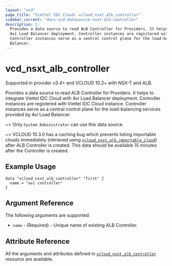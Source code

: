 ```yaml
---
layout: "vcd"
page_title: "Viettel IDC Cloud: vcloud_nsxt_alb_controller"
sidebar_current: "docs-vcd-datasource-nsxt-alb-controller"
description: |-
  Provides a data source to read ALB Controller for Providers. It helps to integrate Viettel IDC Cloud with
  Avi Load Balancer deployment. Controller instances are registered with Viettel IDC Cloud instance.
  Controller instances serve as a central control plane for the load-balancing services provided by Avi Load
  Balancer.
---
```


# vcd\_nsxt\_alb\_controller

Supported in provider *v3.4+* and VCLOUD 10.2+ with NSX-T and ALB.

Provides a data source to read ALB Controller for Providers. It helps to integrate Viettel IDC Cloud with
Avi Load Balancer deployment. Controller instances are registered with Viettel IDC Cloud instance.
Controller instances serve as a central control plane for the load-balancing services provided by Avi Load
Balancer.

~> Only `System Administrator` can use this data source.

~> VCLOUD 10.3.0 has a caching bug which prevents listing importable clouds immediately (retrieved using
[`vcloud_nsxt_alb_importable_cloud`](/providers/terraform-viettelidc/vcloud/latest/docs/data-sources/nsxt_alb_importable_cloud)) after ALB
Controller is created. This data should be available 15 minutes after the Controller is created.

## Example Usage

```hcl
data "vcloud_nsxt_alb_controller" "first" {
  name = "avi controller"
}
```

## Argument Reference

The following arguments are supported:

* `name` - (Required)  - Unique name of existing ALB Controller.

## Attribute Reference

All the arguments and attributes defined in
[`vcloud_nsxt_alb_controller`](/providers/terraform-viettelidc/vcloud/latest/docs/resources/nsxt_alb_controller) resource are available.
